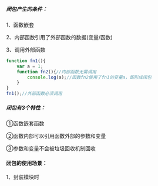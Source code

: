 ##### 闭包产生的条件：

1、函数嵌套

2、内部函数引用了外部函数的数据(变量/函数)

3、调用外部函数

```js
function fn1(){
	var a = 1;
	function fn2(){//内部函数无需调用
		console.log(a);//函数fn2使用了fn1的变量a，即形成闭包
	}
}
fn1();//外部函数必须调用
```



##### 闭包有3个特性：

①函数嵌套函数

②函数内部可以引用函数外部的参数和变量

③参数和变量不会被垃圾回收机制回收

#### 闭包的使用场景：

1、封装模块时